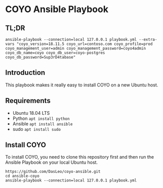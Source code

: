 # COYO Ansible Playbook

## TL;DR

```
ansible-playbook --connection=local 127.0.0.1 playbook.yml --extra-vars "coyo_version=18.11.5 coyo_url=contoso.com coyo_profile=prod coyo_management_user=admin coyo_management_password=coyo4admin coyo_db_name=coyo coyo_db_user=coyo-postgres coyo_db_password=Sup3rD4tabase"
```

## Introduction

This playbook makes it really easy to install COYO on a new Ubuntu host.

## Requirements

- Ubuntu 18.04 LTS
- Python ```apt install python```
- Ansible ```apt install ansible```
- sudo ```apt install sudo```

## Install COYO

To install COYO, you need to clone this repository first and then run the Ansible Playbook on your local Ubuntu host. 

```
https://github.com/DasLeo/coyo-ansible.git
cd ansible-coyo
ansible-playbook --connection=local 127.0.0.1 playbook.yml
```
